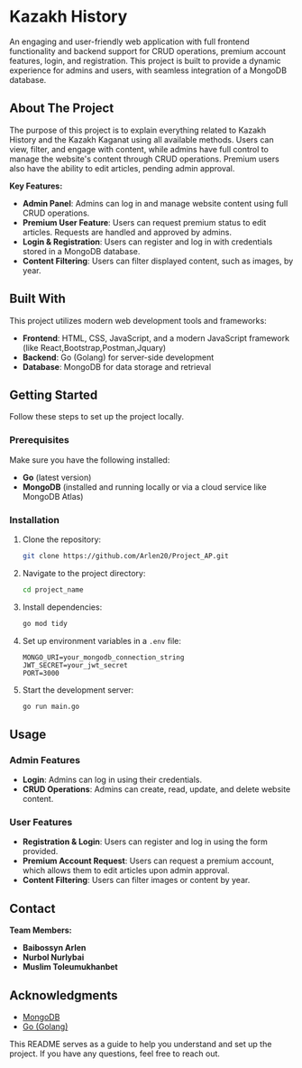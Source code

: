 # Kazakh History

An engaging and user-friendly web application with full frontend functionality and backend support for CRUD operations, premium account features, login, and registration. This project is built to provide a dynamic experience for admins and users, with seamless integration of a MongoDB database.

## About The Project

The purpose of this project is to explain everything related to Kazakh History and the Kazakh Kaganat using all available methods. Users can view, filter, and engage with content, while admins have full control to manage the website's content through CRUD operations. Premium users also have the ability to edit articles, pending admin approval.

**Key Features:**

- **Admin Panel**: Admins can log in and manage website content using full CRUD operations.
- **Premium User Feature**: Users can request premium status to edit articles. Requests are handled and approved by admins.
- **Login & Registration**: Users can register and log in with credentials stored in a MongoDB database.
- **Content Filtering**: Users can filter displayed content, such as images, by year.

## Built With

This project utilizes modern web development tools and frameworks:

- **Frontend**: HTML, CSS, JavaScript, and a modern JavaScript framework (like React,Bootstrap,Postman,Jquary)
- **Backend**: Go (Golang) for server-side development
- **Database**: MongoDB for data storage and retrieval

## Getting Started

Follow these steps to set up the project locally.

### Prerequisites

Make sure you have the following installed:

- **Go** (latest version)
- **MongoDB** (installed and running locally or via a cloud service like MongoDB Atlas)

### Installation

1. Clone the repository:
   ```sh
   git clone https://github.com/Arlen20/Project_AP.git
   ```
2. Navigate to the project directory:
   ```sh
   cd project_name
   ```
3. Install dependencies:
   ```sh
   go mod tidy
   ```
4. Set up environment variables in a `.env` file:
   ```env
   MONGO_URI=your_mongodb_connection_string
   JWT_SECRET=your_jwt_secret
   PORT=3000
   ```
5. Start the development server:
   ```sh
   go run main.go
   ```

## Usage

### Admin Features

- **Login**: Admins can log in using their credentials.
- **CRUD Operations**: Admins can create, read, update, and delete website content.

### User Features

- **Registration & Login**: Users can register and log in using the form provided.
- **Premium Account Request**: Users can request a premium account, which allows them to edit articles upon admin approval.
- **Content Filtering**: Users can filter images or content by year.

## Contact

**Team Members:**

- **Baibossyn Arlen**
- **Nurbol Nurlybai**
- **Muslim Toleumukhanbet**

## Acknowledgments

- [MongoDB](https://www.mongodb.com/)
- [Go (Golang)](https://go.dev/)

This README serves as a guide to help you understand and set up the project. If you have any questions, feel free to reach out.
